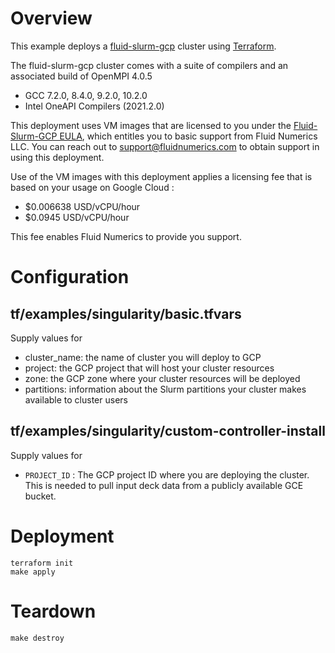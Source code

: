 # Overview

This example deploys a [fluid-slurm-gcp](https://console.cloud.google.com/marketplace/product/fluid-cluster-ops/fluid-slurm-gcp) cluster using [Terraform](https://terraform.io).

The fluid-slurm-gcp cluster comes with a suite of compilers and an associated build of OpenMPI 4.0.5
* GCC 7.2.0, 8.4.0, 9.2.0, 10.2.0
* Intel OneAPI Compilers (2021.2.0)

This deployment uses VM images that are licensed to you under the [Fluid-Slurm-GCP EULA](https://help.fluidnumerics.com/slurm-gcp/eula), which entitles you to basic support from Fluid Numerics LLC. You can reach out to support@fluidnumerics.com to obtain support in using this deployment. 

Use of the VM images with this deployment applies a licensing fee that is based on your usage on Google Cloud :
* $0.006638 USD/vCPU/hour
* $0.0945 USD/vCPU/hour

This fee enables Fluid Numerics to provide you support.

# Configuration

## tf/examples/singularity/basic.tfvars

Supply values for
- cluster_name: the name of cluster you will deploy to GCP
- project: the GCP project that will host your cluster resources
- zone: the GCP zone where your cluster resources will be deployed
- partitions: information about the Slurm partitions your cluster makes available to cluster users

## tf/examples/singularity/custom-controller-install

Supply values for
- `PROJECT_ID` : The GCP project ID where you are deploying the cluster. This is needed to pull input deck data from a publicly available GCE bucket. 

# Deployment

```terraform init```  
```make apply```

# Teardown

```make destroy```
